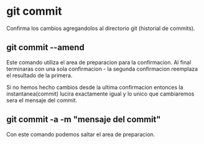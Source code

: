 # git commit
Confirma los cambios agregandolos al directorio git (historial de commits).

## git commit --amend
Este comando utiliza el area de preparacion para la confirmacion. Al final terminaras con una sola confirmacion - la segunda confirmacion reemplaza el resultado de la primera.

Si no hemos hecho cambios desde la ultima confirmacion entonces la instantanea(commit) lucira exactamente igual y lo unico que cambiaremos sera el mensaje del commit.

## git commit -a -m "mensaje del commit"
Con este comando podemos saltar el area de preparacion.